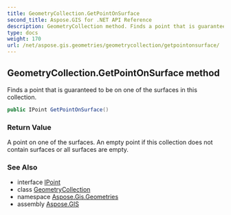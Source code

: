 ```yaml
---
title: GeometryCollection.GetPointOnSurface
second_title: Aspose.GIS for .NET API Reference
description: GeometryCollection method. Finds a point that is guaranteed to be on one of the surfaces in this collection
type: docs
weight: 170
url: /net/aspose.gis.geometries/geometrycollection/getpointonsurface/
---
```

## GeometryCollection.GetPointOnSurface method

Finds a point that is guaranteed to be on one of the surfaces in this collection.

```csharp
public IPoint GetPointOnSurface()
```

### Return Value

A point on one of the surfaces. An empty point if this collection does not contain surfaces or all surfaces are empty.

### See Also

* interface [IPoint](../../ipoint/)
* class [GeometryCollection](../)
* namespace [Aspose.Gis.Geometries](../../geometrycollection/)
* assembly [Aspose.GIS](../../../)


